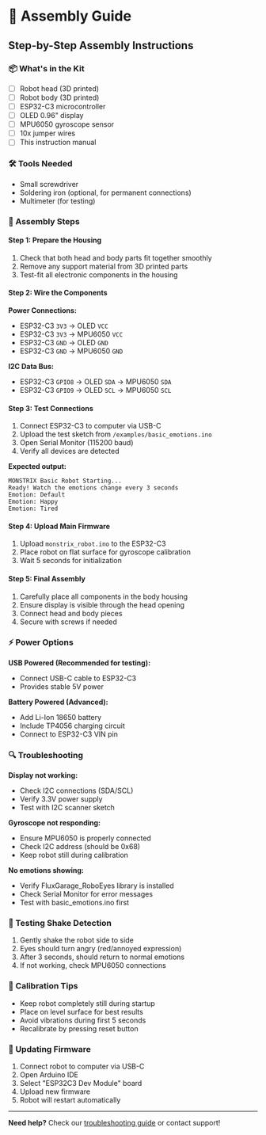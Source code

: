 # 🔧 Assembly Guide

## Step-by-Step Assembly Instructions

### 📦 What's in the Kit

- [ ] Robot head (3D printed)
- [ ] Robot body (3D printed)
- [ ] ESP32-C3 microcontroller
- [ ] OLED 0.96" display
- [ ] MPU6050 gyroscope sensor
- [ ] 10x jumper wires
- [ ] This instruction manual

### 🛠️ Tools Needed

- Small screwdriver
- Soldering iron (optional, for permanent connections)
- Multimeter (for testing)

### 📐 Assembly Steps

#### Step 1: Prepare the Housing
1. Check that both head and body parts fit together smoothly
2. Remove any support material from 3D printed parts
3. Test-fit all electronic components in the housing

#### Step 2: Wire the Components

**Power Connections:**
- ESP32-C3 `3V3` → OLED `VCC`
- ESP32-C3 `3V3` → MPU6050 `VCC`
- ESP32-C3 `GND` → OLED `GND`
- ESP32-C3 `GND` → MPU6050 `GND`

**I2C Data Bus:**
- ESP32-C3 `GPIO8` → OLED `SDA` → MPU6050 `SDA`
- ESP32-C3 `GPIO9` → OLED `SCL` → MPU6050 `SCL`

#### Step 3: Test Connections

1. Connect ESP32-C3 to computer via USB-C
2. Upload the test sketch from `/examples/basic_emotions.ino`
3. Open Serial Monitor (115200 baud)
4. Verify all devices are detected

**Expected output:**
```
MONSTRIX Basic Robot Starting...
Ready! Watch the emotions change every 3 seconds
Emotion: Default
Emotion: Happy
Emotion: Tired
```

#### Step 4: Upload Main Firmware

1. Upload `monstrix_robot.ino` to the ESP32-C3
2. Place robot on flat surface for gyroscope calibration
3. Wait 5 seconds for initialization

#### Step 5: Final Assembly

1. Carefully place all components in the body housing
2. Ensure display is visible through the head opening
3. Connect head and body pieces
4. Secure with screws if needed

### ⚡ Power Options

**USB Powered (Recommended for testing):**
- Connect USB-C cable to ESP32-C3
- Provides stable 5V power

**Battery Powered (Advanced):**
- Add Li-Ion 18650 battery
- Include TP4056 charging circuit
- Connect to ESP32-C3 VIN pin

### 🔍 Troubleshooting

**Display not working:**
- Check I2C connections (SDA/SCL)
- Verify 3.3V power supply
- Test with I2C scanner sketch

**Gyroscope not responding:**
- Ensure MPU6050 is properly connected
- Check I2C address (should be 0x68)
- Keep robot still during calibration

**No emotions showing:**
- Verify FluxGarage_RoboEyes library is installed
- Check Serial Monitor for error messages
- Test with basic_emotions.ino first

### 📱 Testing Shake Detection

1. Gently shake the robot side to side
2. Eyes should turn angry (red/annoyed expression)
3. After 3 seconds, should return to normal emotions
4. If not working, check MPU6050 connections

### 🎯 Calibration Tips

- Keep robot completely still during startup
- Place on level surface for best results
- Avoid vibrations during first 5 seconds
- Recalibrate by pressing reset button

### 🔄 Updating Firmware

1. Connect robot to computer via USB-C
2. Open Arduino IDE
3. Select "ESP32C3 Dev Module" board
4. Upload new firmware
5. Robot will restart automatically

---

**Need help?** Check our [troubleshooting guide](../README.md#troubleshooting) or contact support!
